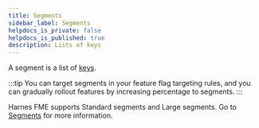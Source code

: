 ```yaml
---
title: Segments
sidebar_label: Segments
helpdocs_is_private: false
helpdocs_is_published: true
description: Lists of keys
---
```


A segment is a list of [keys](/docs/feature-management-experimentation/10-getting-started/docs/key-concepts/keys/keys.md).

:::tip
You can target segments in your feature flag targeting rules, and you can gradually rollout features by increasing percentage to segments.
:::

Harnes FME supports Standard segments and Large segments. Go to [Segments](/docs/feature-management-experimentation/40-feature-management/docs/manage-audiences/segments.md) for more information.